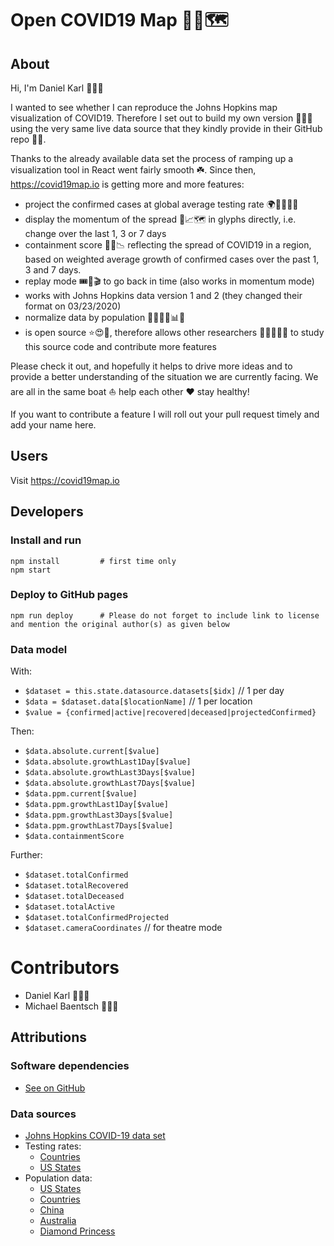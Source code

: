 # Open COVID19 Map 🦠😷🗺️

## About

Hi, I'm Daniel Karl 🙋🏻‍♂️

I wanted to see whether I can reproduce the Johns Hopkins map visualization of COVID19. Therefore I set out to build my own version 👨🏻‍💻 using the very same live data source that they kindly provide in their GitHub repo 🙏🏻.

Thanks to the already available data set the process of ramping up a visualization tool in React went fairly smooth ☘️. Since then, https://covid19map.io is getting more and more features:

- project the confirmed cases at global average testing rate 🌍🧪👩🏾‍🔬
- display the momentum of the spread 🦠📈🗺️ in glyphs directly, i.e. change over the last 1, 3 or 7 days
- containment score 🏡😷📉 reflecting the spread of COVID19 in a region, based on weighted average growth of confirmed cases over the past 1, 3 and 7 days.
- replay mode 🎟️🎥🎬 to go back in time (also works in momentum mode)
- works with Johns Hopkins data version 1 and 2 (they changed their format on 03/23/2020)
- normalize data by population 👨‍👩‍👧‍👦📊👫
- is open source ⭐😍🥰, therefore allows other researchers 🔬🧑🏾‍🔬🧬 to study this source code and contribute more features

Please check it out, and hopefully it helps to drive more ideas and to provide a better understanding of the situation we are currently facing. We are all in the same boat ⛵ help each other ❤️ stay healthy!

If you want to contribute a feature I will roll out your pull request timely and add your name here.

## Users
Visit https://covid19map.io

## Developers
### Install and run
```
npm install         # first time only
npm start
```

### Deploy to GitHub pages
```
npm run deploy      # Please do not forget to include link to license and mention the original author(s) as given below
```

### Data model
With:
- `$dataset = this.state.datasource.datasets[$idx]` // 1 per day
- `$data = $dataset.data[$locationName]` // 1 per location
- `$value = {confirmed|active|recovered|deceased|projectedConfirmed}`

Then:
- `$data.absolute.current[$value]`
- `$data.absolute.growthLast1Day[$value]`
- `$data.absolute.growthLast3Days[$value]`
- `$data.absolute.growthLast7Days[$value]`
- `$data.ppm.current[$value]`
- `$data.ppm.growthLast1Day[$value]`
- `$data.ppm.growthLast3Days[$value]`
- `$data.ppm.growthLast7Days[$value]`
- `$data.containmentScore`

Further:
- `$dataset.totalConfirmed`
- `$dataset.totalRecovered`
- `$dataset.totalDeceased`
- `$dataset.totalActive`
- `$dataset.totalConfirmedProjected`
- `$dataset.cameraCoordinates` // for theatre mode

# Contributors
- Daniel Karl 👨🏻‍🔧
- Michael Baentsch 👨🏻‍🏫

## Attributions
### Software dependencies
- [See on GitHub](https://github.com/daniel-karl/covid19-map/network/dependencies)

### Data sources
- [Johns Hopkins COVID-19 data set](https://github.com/CSSEGISandData/COVID-19/tree/master/csse_covid_19_data/csse_covid_19_time_series)
- Testing rates:
  - [Countries](https://en.wikipedia.org/wiki/COVID-19_testing)
  - [US States](https://docs.google.com/spreadsheets/u/2/d/e/2PACX-1vRwAqp96T9sYYq2-i7Tj0pvTf6XVHjDSMIKBdZHXiCGGdNC0ypEU9NbngS8mxea55JuCFuua1MUeOj5/pubhtml)
- Population data:
  - [US States](https://www.census.gov/newsroom/press-kits/2019/national-state-estimates.html)
  - [Countries](https://population.un.org/wpp/Download/Files/1_Indicators%20(Standard)/CSV_FILES/WPP2019_TotalPopulationBySex.csv)
  - [China](https://www.worldatlas.com/articles/chinese-provinces-by-population.html)
  - [Australia](https://en.wikipedia.org/wiki/States_and_territories_of_Australia)
  - [Diamond Princess](https://www.nytimes.com/2020/03/08/world/asia/coronavirus-cruise-ship.html)

